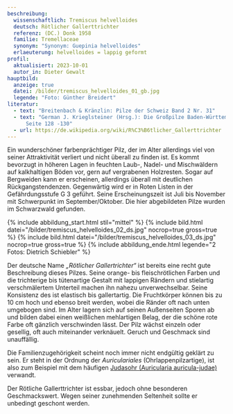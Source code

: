 ```yaml
---
beschreibung:
  wissenschaftlich: Tremiscus helvelloides
  deutsch: Rötlicher Gallerttrichter
  referenz: (DC.) Donk 1958
  familie: Tremellaceae
  synonym: "Synonym: Guepinia helvelloides"
  erlaeuterung: helvelloides = lappig geformt
profil:
  aktualisiert: 2023-10-01
  autor_in: Dieter Gewalt
hauptbild:
  anzeige: true
  datei: /bilder/tremiscus_helvelloides_01_gb.jpg
  legende: "Foto: Günther Breidert"
literatur:
  - text: "Breitenbach & Kränzlin: Pilze der Schweiz Band 2 Nr. 31"
  - text: "German J. Krieglsteiner (Hrsg.): Die Großpilze Baden-Württembergs Band 1
      Seite 128 -130"
  - url: https://de.wikipedia.org/wiki/R%C3%B6tlicher_Gallerttrichter
---
```

Ein wunderschöner farbenprächtiger Pilz, der im Alter allerdings viel von seiner Attraktivität verliert und nicht überall zu finden ist. Es kommt bevorzugt in höheren Lagen in feuchten Laub-, Nadel- und Mischwäldern auf kalkhaltigen Böden vor, gern auf vergrabenen Holzresten. Sogar auf Bergweiden kann er erscheinen, allerdings überall mit deutlichen Rückgangstendenzen. Gegenwärtig wird er in Roten Listen in der Gefährdungsstufe G 3 geführt. Seine Erscheinungszeit ist Juli bis November mit Schwerpunkt im September/Oktober. Die hier abgebildeten Pilze wurden im Schwarzwald gefunden.

{% include abbildung_start.html stil="mittel" %}
{% include bild.html datei="/bilder/tremiscus_helvelloides_02_ds.jpg" nocrop=true gross=true %}
{% include bild.html datei="/bilder/tremiscus_helvelloides_03_ds.jpg" nocrop=true gross=true %}
{% include abbildung_ende.html legende="2 Fotos: Dietrich Schiebler" %}

Der deutsche Name *„Rötlicher Gallertrichter“* ist bereits eine recht gute Beschreibung dieses Pilzes. Seine orange- bis fleischrötlichen Farben und die trichterige bis tütenartige Gestalt mit lappigen Rändern und stielartig verschmälertem Unterteil machen ihn nahezu unverwechselbar. Seine Konsistenz des ist elastisch bis gallertartig. Die Fruchtkörper können bis zu 10 cm hoch und ebenso breit werden, wobei die Ränder oft nach unten umgebogen sind. Im Alter lagern sich auf seinen Außenseiten Sporen ab und bilden dabei einen weißlichen mehlartigen Belag, der die schöne rote Farbe oft gänzlich verschwinden lässt. Der Pilz wächst einzeln oder gesellig, oft auch miteinander verknäuelt. Geruch und Geschmack sind unauffällig.

Die Familienzugehörigkeit scheint noch immer nicht endgültig geklärt zu sein. Er steht in der Ordnung der *Auriculariales* (Ohrlappenpilzartige), ist also zum Beispiel mit dem häufigen [Judasohr (Auricularia auricula-judae)](/pilze/auricularia-auricula-judae-judasohr) verwandt. 

Der Rötliche Gallerttrichter ist essbar, jedoch ohne besonderen Geschmackswert. Wegen seiner zunehmenden Seltenheit sollte er unbedingt geschont werden.